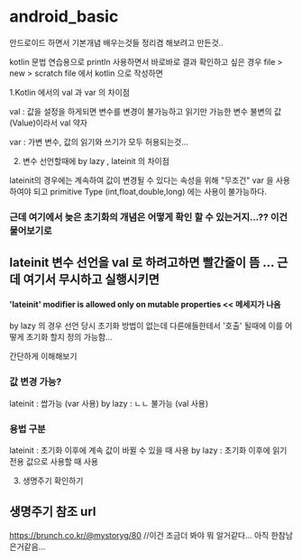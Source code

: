 # android_basic
안드로이드 하면서 기본개념 배우는것들 정리겸 해보려고 만든것..


kotlin 문법 연습용으로 println 사용하면서 바로바로 결과 확인하고 싶은 경우 file > new > scratch file 에서 kotlin 으로 작성하면 


1.Kotlin 에서의 val 과 var 의 차이점

val  : 값을 설정을 하게되면 변수를 변경이 불가능하고 읽기만 가능한 변수 불변의 값(Value)이라서 val 약자

var : 가변 변수, 값의 읽기와 쓰기가 모두 허용되는것...




2. 변수 선언할때에 by lazy , lateinit 의 차이점

lateinit의 경우에는 계속하여 값이 변경될 수 있다는 속성을 위해 "무조건" var 을 사용하여야 되고 
primitive Type (int,float,double,long) 에는 사용이 불가능하다.

### 근데 여기에서 늦은 초기화의 개념은 어떻게 확인 할 수 있는거지...?? 이건 물어보기로
## lateinit 변수 선언을 val 로 하려고하면 빨간줄이 뜸 ... 근데 여기서 무시하고 실행시키면
#### 'lateinit' modifier is allowed only on mutable properties   << 메세지가 나옴

by lazy 의 경우 선언 당시 초기화 방법이 없는데 다른애들한테서 '호출' 될때에 이를 어떻게 초기화 할지 정의 가능함... 

간단하게 이해해보기 

### 값 변경 가능? 
  lateinit : 쌉가능 (var 사용)
  by lazy : ㄴㄴ 불가능 (val 사용)
  
###  용법 구분
  lateinit : 초기화 이후에 계속 값이 바뀔 수 있을 때 사용
  by lazy : 초기화 이후에 읽기 전용 값으로 사용할 때 사용
  
  
  
  
3. 생명주기 확인하기  
## 생명주기 참조 url 
https://brunch.co.kr/@mystoryg/80
//이건 조금더 봐야 뭐 알거같다... 아직 한참남은거같음...


